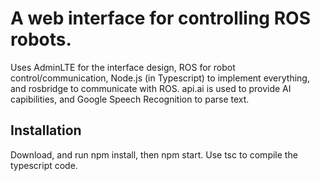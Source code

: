 # A web interface for controlling ROS robots.

Uses AdminLTE for the interface design, ROS for robot control/communication, Node.js (in Typescript) to implement everything, and rosbridge to communicate with ROS. api.ai is used to provide AI capibilities, and Google Speech Recognition to parse text. 

## Installation

Download, and run npm install, then npm start. Use tsc to compile the typescript code.
